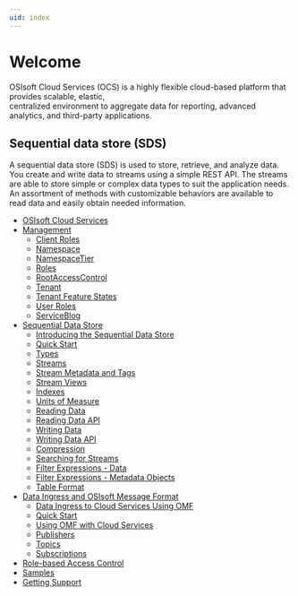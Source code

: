 ```yaml
---
uid: index
---
```


Welcome
=======

OSIsoft Cloud Services (OCS) is a highly flexible cloud-based platform that provides scalable, elastic,  
centralized environment to aggregate data for reporting, advanced analytics, and third-party applications.

Sequential data store (SDS)
---------------------------

A sequential data store (SDS) is used to store, retrieve, and analyze data. You create and write data
to streams using a simple REST API. The streams are able to store simple or
complex data types to suit the application needs. An assortment of
methods with customizable behaviors are available to read data and
easily obtain needed information.


   - [OSIsoft Cloud Services](xref:osisoftCloudServices)
   - [Management](xref:ManagementOverview)
     - [Client Roles](xref:AccountClientRole)
     - [Namespace](xref:AccountNamespace)
     - [NamespaceTier](xref:AccountNamespaceTier)
     - [Roles](xref:AccountRole)
     - [RootAccessControl](xref:AccountRootAccessControl)
     - [Tenant](xref:AccountTenant)
     - [Tenant Feature States](xref:AccountTenantFeatureState)
     - [User Roles](xref:AccountUserRole)
     - [ServiceBlog](xref:AccountServiceBlog)
   - [Sequential Data Store](xref:sds)
     - [Introducing the Sequential Data Store](xref:sdsIntroduction)
     - [Quick Start](xref:sdsQuickStart)
     - [Types](xref:sdsTypes)
     - [Streams](xref:sdsStreams)
     - [Stream Metadata and Tags](xref:sdsStreamExtra)
     - [Stream Views](xref:sdsViews)
     - [Indexes](xref:sdsIndexes)
     - [Units of Measure](xref:unitsOfMeasure)
     - [Reading Data](xref:sdsReadingData)
     - [Reading Data API](xref:sdsReadingDataApi)
     - [Writing Data](xref:sdsWritingData)
     - [Writing Data API](xref:sdsWritingDataApi)
     - [Compression](xref:sdsCompression)
     - [Searching for Streams](xref:sdsSearching)
     - [Filter Expressions - Data](xref:sdsFilterExpressions)
     - [Filter Expressions - Metadata Objects](xref:sdsFilterExpressionsMetadata)
     - [Table Format](xref:sdsTableFormat)
   - [Data Ingress and OSIsoft Message Format](xref:dataIngress)
     - [Data Ingress to Cloud Services Using OMF](xref:omfIngressToOCS)
     - [Quick Start](xref:sdsQuickStart)
     - [Using OMF with Cloud Services](xref:omfIngressSpecification)
     - [Publishers](xref:omfIngressPublishers)
     - [Topics](xref:omfIngressTopics)
     - [Subscriptions](xref:omfIngressSubsctriptions)
   - [Role-based Access Control](xref:accessControl)
   - [Samples](xref:samples)
   - [Getting Support](xref:support)
